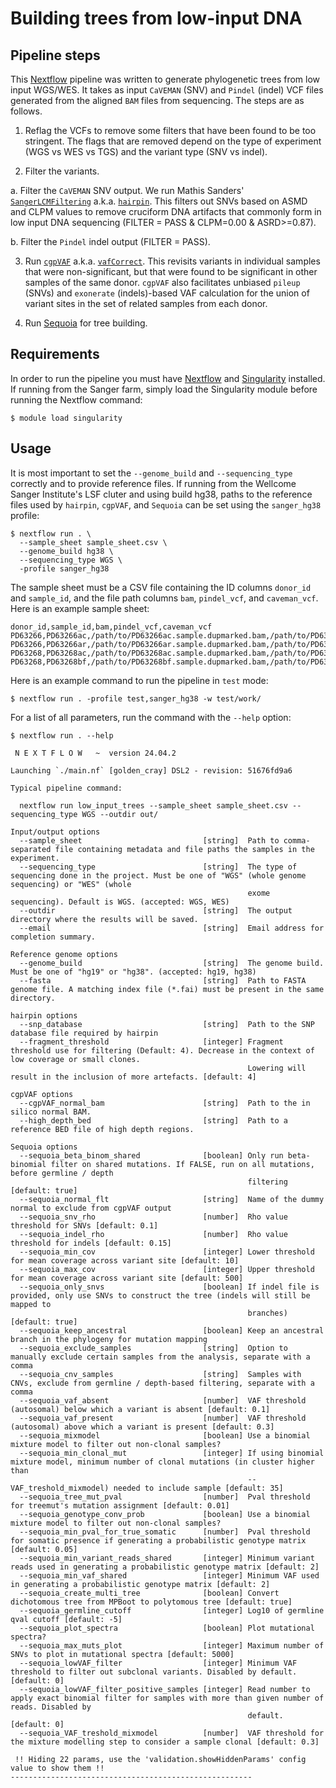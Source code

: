 # Building trees from low-input DNA

## Pipeline steps

This [Nextflow](https://www.nextflow.io/) pipeline was written to generate
phylogenetic trees from low input WGS/WES. It takes as input `CaVEMAN` (SNV) 
and `Pindel` (indel) VCF files generated from the aligned `BAM` files from 
sequencing. The steps are as follows.

1. Reflag the VCFs to remove some filters that have been found to be too 
stringent. The flags that are removed depend on the type of experiment (WGS vs
WES vs TGS) and the variant type (SNV vs indel).

2. Filter the variants.

  a. Filter the `CaVEMAN` SNV output. We run Mathis Sanders' 
  [`SangerLCMFiltering`](https://github.com/MathijsSanders/SangerLCMFiltering) 
  a.k.a. [`hairpin`](https://confluence.sanger.ac.uk/display/CAS/hairpin). This 
  filters out SNVs based on ASMD and CLPM values to remove cruciform DNA 
  artifacts that commonly form in low input DNA sequencing (FILTER = PASS & 
  CLPM=0.00 & ASRD>=0.87). 

  b. Filter the `Pindel` indel output (FILTER = PASS).

3. Run [`cgpVAF`](https://confluence.sanger.ac.uk/pages/viewpage.action?pageId=22710418)
a.k.a. [`vafCorrect`](https://github.com/cancerit/vafCorrect). This revisits
variants in individual samples that were non-significant, but that were found to
be significant in other samples of the same donor. `cgpVAF` also facilitates
unbiased `pileup` (SNVs) and `exonerate` (indels)-based VAF calculation for the
union of variant sites in the set of related samples from each donor. 

4. Run [Sequoia](https://github.com/TimCoorens/Sequoia) for tree building.

## Requirements

In order to run the pipeline you must have 
[Nextflow](https://www.nextflow.io/docs/latest/install.html) and 
[Singularity](https://docs.sylabs.io/guides/3.5/user-guide/introduction.html) 
installed. If running from the Sanger farm, simply load the Singularity module 
before running the Nextflow command:

```
$ module load singularity
```

## Usage

It is most important to set the `--genome_build` and `--sequencing_type`
correctly and to provide reference files. If running from the Wellcome Sanger
Institute's LSF cluter and using build hg38, paths to the reference files used
by `hairpin`, `cgpVAF`, and `Sequoia` can be set using the `sanger_hg38`
profile:

```
$ nextflow run . \
  --sample_sheet sample_sheet.csv \
  --genome_build hg38 \
  --sequencing_type WGS \
  -profile sanger_hg38
```

The sample sheet must be a CSV file containing the ID columns `donor_id` and 
`sample_id`, and the file path columns `bam`, `pindel_vcf`, and `caveman_vcf`. 
Here is an example sample sheet:

```
donor_id,sample_id,bam,pindel_vcf,caveman_vcf
PD63266,PD63266ac,/path/to/PD63266ac.sample.dupmarked.bam,/path/to/PD63266ac.pindel.annot.vcf.gz,/path/to/PD63266ac.caveman_c.annot.vcf.gz
PD63266,PD63266ar,/path/to/PD63266ar.sample.dupmarked.bam,/path/to/PD63266ar.pindel.annot.vcf.gz,/path/to/PD63266ar.caveman_c.annot.vcf.gz
PD63268,PD63268ac,/path/to/PD63268ac.sample.dupmarked.bam,/path/to/PD63268ac.pindel.annot.vcf.gz,/path/to/PD63268ac.caveman_c.annot.vcf.gz
PD63268,PD63268bf,/path/to/PD63268bf.sample.dupmarked.bam,/path/to/PD63268bf.pindel.annot.vcf.gz,/path/to/PD63268bf.caveman_c.annot.vcf.gz
```

Here is an example command to run the pipeline in `test` mode:

```
$ nextflow run . -profile test,sanger_hg38 -w test/work/
```

For a list of all parameters, run the command with the `--help` option:

```
$ nextflow run . --help

 N E X T F L O W   ~  version 24.04.2

Launching `./main.nf` [golden_cray] DSL2 - revision: 51676fd9a6

Typical pipeline command:

  nextflow run low_input_trees --sample_sheet sample_sheet.csv --sequencing_type WGS --outdir out/

Input/output options
  --sample_sheet                           [string]  Path to comma-separated file containing metadata and file paths the samples in the experiment.
  --sequencing_type                        [string]  The type of sequencing done in the project. Must be one of "WGS" (whole genome sequencing) or "WES" (whole 
                                                     exome sequencing). Default is WGS. (accepted: WGS, WES) 
  --outdir                                 [string]  The output directory where the results will be saved.
  --email                                  [string]  Email address for completion summary.

Reference genome options
  --genome_build                           [string]  The genome build. Must be one of "hg19" or "hg38". (accepted: hg19, hg38)
  --fasta                                  [string]  Path to FASTA genome file. A matching index file (*.fai) must be present in the same directory.

hairpin options
  --snp_database                           [string]  Path to the SNP database file required by hairpin
  --fragment_threshold                     [integer] Fragment threshold use for filtering (Default: 4). Decrease in the context of low coverage or small clones. 
                                                     Lowering will result in the inclusion of more artefacts. [default: 4] 

cgpVAF options
  --cgpVAF_normal_bam                      [string]  Path to the in silico normal BAM.
  --high_depth_bed                         [string]  Path to a reference BED file of high depth regions.

Sequoia options
  --sequoia_beta_binom_shared              [boolean] Only run beta-binomial filter on shared mutations. If FALSE, run on all mutations, before germline / depth 
                                                     filtering [default: true] 
  --sequoia_normal_flt                     [string]  Name of the dummy normal to exclude from cgpVAF output
  --sequoia_snv_rho                        [number]  Rho value threshold for SNVs [default: 0.1]
  --sequoia_indel_rho                      [number]  Rho value threshold for indels [default: 0.15]
  --sequoia_min_cov                        [integer] Lower threshold for mean coverage across variant site [default: 10]
  --sequoia_max_cov                        [integer] Upper threshold for mean coverage across variant site [default: 500]
  --sequoia_only_snvs                      [boolean] If indel file is provided, only use SNVs to construct the tree (indels will still be mapped to 
                                                     branches) [default: true] 
  --sequoia_keep_ancestral                 [boolean] Keep an ancestral branch in the phylogeny for mutation mapping
  --sequoia_exclude_samples                [string]  Option to manually exclude certain samples from the analysis, separate with a comma
  --sequoia_cnv_samples                    [string]  Samples with CNVs, exclude from germline / depth-based filtering, separate with a comma
  --sequoia_vaf_absent                     [number]  VAF threshold (autosomal) below which a variant is absent [default: 0.1]
  --sequoia_vaf_present                    [number]  VAF threshold (autosomal) above which a variant is present [default: 0.3]
  --sequoia_mixmodel                       [boolean] Use a binomial mixture model to filter out non-clonal samples?
  --sequoia_min_clonal_mut                 [integer] If using binomial mixture model, minimum number of clonal mutations (in cluster higher than 
                                                     --VAF_treshold_mixmodel) needed to include sample [default: 35] 
  --sequoia_tree_mut_pval                  [number]  Pval threshold for treemut's mutation assignment [default: 0.01]
  --sequoia_genotype_conv_prob             [boolean] Use a binomial mixture model to filter out non-clonal samples?
  --sequoia_min_pval_for_true_somatic      [number]  Pval threshold for somatic presence if generating a probabilistic genotype matrix [default: 0.05]
  --sequoia_min_variant_reads_shared       [integer] Minimum variant reads used in generating a probabilistic genotype matrix [default: 2]
  --sequoia_min_vaf_shared                 [integer] Minimum VAF used in generating a probabilistic genotype matrix [default: 2]
  --sequoia_create_multi_tree              [boolean] Convert dichotomous tree from MPBoot to polytomous tree [default: true]
  --sequoia_germline_cutoff                [integer] Log10 of germline qval cutoff [default: -5]
  --sequoia_plot_spectra                   [boolean] Plot mutational spectra?
  --sequoia_max_muts_plot                  [integer] Maximum number of SNVs to plot in mutational spectra [default: 5000]
  --sequoia_lowVAF_filter                  [integer] Minimum VAF threshold to filter out subclonal variants. Disabled by default. [default: 0]
  --sequoia_lowVAF_filter_positive_samples [integer] Read number to apply exact binomial filter for samples with more than given number of reads. Disabled by 
                                                     default. [default: 0] 
  --sequoia_VAF_treshold_mixmodel          [number]  VAF threshold for the mixture modelling step to consider a sample clonal [default: 0.3]

 !! Hiding 22 params, use the 'validation.showHiddenParams' config value to show them !!
------------------------------------------------------
```